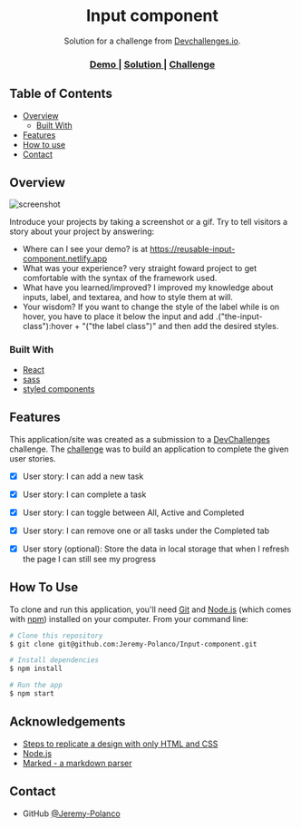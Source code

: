 <!-- Please update value in the {}  -->

<h1 align="center">Input component</h1>

<div align="center">
   Solution for a challenge from  <a href="http://devchallenges.io" target="_blank">Devchallenges.io</a>.
</div>

<div align="center">
  <h3>
    <a href="https://reusable-input-component.netlify.app">
      Demo
    </a>
    <span> | </span>
    <a href="https://devchallenges.io/solutions/9DwomQfPqAGuUq7bYKcM">
      Solution
    </a>
    <span> | </span>
    <a href="https://devchallenges.io/challenges/TSqutYM4c5WtluM7QzGp">
      Challenge
    </a>
  </h3>
</div>

<!-- TABLE OF CONTENTS -->

## Table of Contents

- [Overview](#overview)
  - [Built With](#built-with)
- [Features](#features)
- [How to use](#how-to-use)
- [Contact](#contact)

<!-- OVERVIEW -->

## Overview

![screenshot](https://i.postimg.cc/kgDJ0Lwz/image.png)

Introduce your projects by taking a screenshot or a gif. Try to tell visitors a story about your project by answering:

- Where can I see your demo? is at https://reusable-input-component.netlify.app
- What was your experience?  very straight foward project to get comfortable with the syntax of the framework used.
- What have you learned/improved? I improved my knowledge about inputs, label, and textarea, and how to style them at will.
- Your wisdom? If you want to change the style of the label while is on hover, you have to place it below the input and add .("the-input-class"):hover + "("the label class")" and then add the desired styles.  

### Built With

<!-- This section should list any major frameworks that you built your project using. Here are a few examples.-->

- [React](https://reactjs.org/)
- [sass](https://sass-lang.com/)
- [styled components](https://styled-components.com/)

## Features

<!-- List the features of your application or follow the template. Don't share the figma file here :) -->

This application/site was created as a submission to a [DevChallenges](https://devchallenges.io/challenges) challenge. The [challenge](https://devchallenges.io/challenges/TSqutYM4c5WtluM7QzGp) was to build an application to complete the given user stories.

- [x] User story: I can add a new task
- [x] User story: I can complete a task
- [x] User story: I can toggle between All, Active and Completed
- [x] User story: I can remove one or all tasks under the Completed tab
- [x] User story (optional): Store the data in local storage that when I refresh the page I can still see my progress


## How To Use

<!-- Example:  -->

To clone and run this application, you'll need [Git](https://git-scm.com) and [Node.js](https://nodejs.org/en/download/) (which comes with [npm](http://npmjs.com)) installed on your computer. From your command line:

```bash
# Clone this repository
$ git clone git@github.com:Jeremy-Polanco/Input-component.git

# Install dependencies
$ npm install

# Run the app
$ npm start
```

## Acknowledgements

<!-- This section should list any articles or add-ons/plugins that helps you to complete the project. This is optional but it will help you in the future. For exmpale -->

- [Steps to replicate a design with only HTML and CSS](https://devchallenges-blogs.web.app/how-to-replicate-design/)
- [Node.js](https://nodejs.org/)
- [Marked - a markdown parser](https://github.com/chjj/marked)

## Contact

- GitHub [@Jeremy-Polanco](https://github.com/Jeremy-Polanco)

